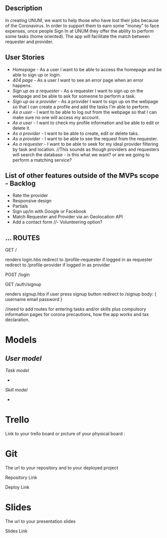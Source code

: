 ## Description

In creating  UNUM, we want to help those who have lost their jobs because of the Coronavirus. In order to support them to earn some "money" to face expenses, once people Sign In at UNUM they offer the ability to perform some tasks (home oriented). The app will facilitate the match between requester and provider.


## User Stories

- *Homepage* - As a user I want to be able to access the homepage and be able to sign up or login.
- *404 page* - As a user I want to see an error page when an error happens.
- *Sign up as a requester* - As a requester I want to sign up on the webpage and be able to ask for someone to perform a task.
- *Sign up as a provider* - As a provider I want to sign up on the webpage so that I can create a profile and add the tasks I'm able to perform. 
- *As a user* - I want to be able to log out from the webpage so that I can make sure no one will access my account.
- *As a user* - I want to check my profile information and be able to edit or delete it.
- *As a provider* - I want to be able to create, edit or delete taks.
- *As a provider* - I want to be able to see the request from the requester.
- *As a requester* - I want to be able to seek for my ideal provider filtering by task and location.
//This sounds as though providers and requesters will search the database - is this what we want? or are we going to perform a matching service?


## List of other features outside of the MVPs scope - Backlog

- Rate the provider
- Responsive design
- Partials
- Sign up/in with Google or Facebook
- Match Requester and Provider via an Geolocation API
- Add a contact form
//- Volunteering option?


## ... ROUTES

GET / 

renders login.hbs
redirect to /profile-requester if logged in as requester
redirect to /profile-provider if logged in as provider

POST /login

GET /auth/signup 

renders signup.hbs if user press signup button
redirect to /signup
body: {
username
email
password
}

//need to add routes for entering tasks and/or skills plus compulsory information pages for corona precautions, how the app works and tax declaration.


# Models

 *User model*
- 

 *Task model*
 
- 


 *Skill model*
 
- 


# Trello

Link to your trello board or picture of your physical board : 


# Git

The url to your repository and to your deployed project 

Repository Link

Deploy Link

# Slides

The url to your presentation slides

Slides Link




